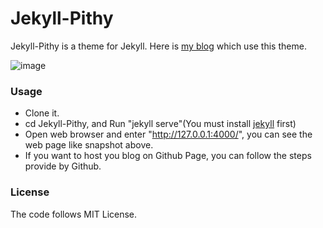 # Jekyll-Pithy

Jekyll-Pithy is a theme for Jekyll. Here is [my blog](http://hong4cong.github.io) which use this theme.

![image](https://raw.githubusercontent.com/smallmuou/Jekyll-Pithy/master/images/Jekyll-Pithy.png)

### Usage
* Clone it.
* cd Jekyll-Pithy, and Run "jekyll serve"(You must install [jekyll](http://jekyllrb.com/) first)
* Open web browser and enter "http://127.0.0.1:4000/", you can see the web page like snapshot above.
* If you want to host you blog on Github Page, you can follow the steps provide by Github.

### License
The code follows MIT License.
